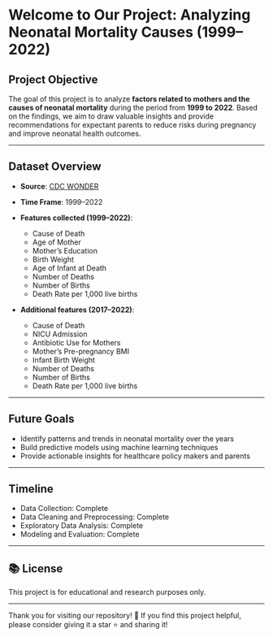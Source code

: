 #  Welcome to Our Project: Analyzing Neonatal Mortality Causes (1999–2022)

##  Project Objective
The goal of this project is to analyze **factors related to mothers and the causes of neonatal mortality** during the period from **1999 to 2022**. Based on the findings, we aim to draw valuable insights and provide recommendations for expectant parents to reduce risks during pregnancy and improve neonatal health outcomes.

---

## Dataset Overview

- **Source**: [CDC WONDER](https://wonder.cdc.gov)  
- **Time Frame**: 1999–2022  
- **Features collected (1999–2022)**:
  - Cause of Death  
  - Age of Mother  
  - Mother’s Education  
  - Birth Weight  
  - Age of Infant at Death  
  - Number of Deaths  
  - Number of Births  
  - Death Rate per 1,000 live births

- **Additional features (2017–2022)**:
  - Cause of Death  
  - NICU Admission  
  - Antibiotic Use for Mothers  
  - Mother’s Pre-pregnancy BMI  
  - Infant Birth Weight  
  - Number of Deaths  
  - Number of Births  
  - Death Rate per 1,000 live births

---

##  Future Goals
- Identify patterns and trends in neonatal mortality over the years
- Build predictive models using machine learning techniques
- Provide actionable insights for healthcare policy makers and parents

---

##  Timeline
- Data Collection: Complete
- Data Cleaning and Preprocessing: Complete
- Exploratory Data Analysis: Complete
- Modeling and Evaluation: Complete

---

## 📚 License
This project is for educational and research purposes only.

---

Thank you for visiting our repository! 🙏 If you find this project helpful, please consider giving it a star ⭐ and sharing it!
